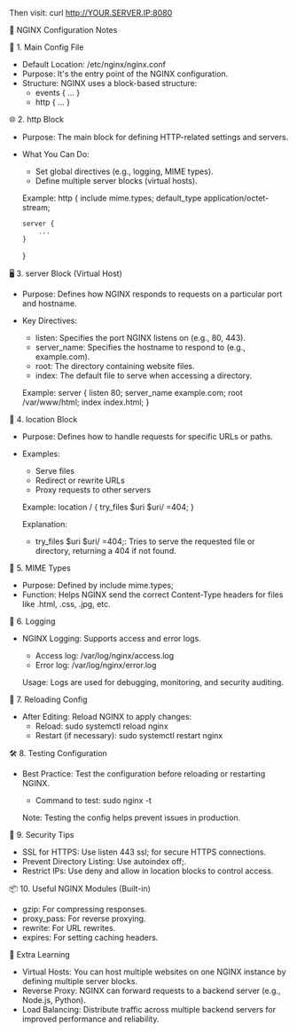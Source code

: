 Then visit:
curl http://YOUR.SERVER.IP:8080

📘 NGINX Configuration Notes

🔧 1. Main Config File
- Default Location: /etc/nginx/nginx.conf
- Purpose: It's the entry point of the NGINX configuration.
- Structure: NGINX uses a block-based structure:
    - events { ... }
    - http { ... }

🌐 2. http Block
- Purpose: The main block for defining HTTP-related settings and servers.
- What You Can Do:
    - Set global directives (e.g., logging, MIME types).
    - Define multiple server blocks (virtual hosts).

  Example:
  http {
  include mime.types;
  default_type application/octet-stream;

      server {
          ...
      }
  }

🖥️ 3. server Block (Virtual Host)
- Purpose: Defines how NGINX responds to requests on a particular port and hostname.
- Key Directives:
    - listen: Specifies the port NGINX listens on (e.g., 80, 443).
    - server_name: Specifies the hostname to respond to (e.g., example.com).
    - root: The directory containing website files.
    - index: The default file to serve when accessing a directory.

  Example:
  server {
  listen 80;
  server_name example.com;
  root /var/www/html;
  index index.html;
  }

📁 4. location Block
- Purpose: Defines how to handle requests for specific URLs or paths.
- Examples:
    - Serve files
    - Redirect or rewrite URLs
    - Proxy requests to other servers

  Example:
  location / {
  try_files $uri $uri/ =404;
  }

  Explanation:
    - try_files $uri $uri/ =404;: Tries to serve the requested file or directory, returning a 404 if not found.

📄 5. MIME Types
- Purpose: Defined by include mime.types;
- Function: Helps NGINX send the correct Content-Type headers for files like .html, .css, .jpg, etc.

📜 6. Logging
- NGINX Logging: Supports access and error logs.
    - Access log: /var/log/nginx/access.log
    - Error log: /var/log/nginx/error.log

  Usage: Logs are used for debugging, monitoring, and security auditing.

🔄 7. Reloading Config
- After Editing: Reload NGINX to apply changes:
    - Reload: sudo systemctl reload nginx
    - Restart (if necessary): sudo systemctl restart nginx

🛠️ 8. Testing Configuration
- Best Practice: Test the configuration before reloading or restarting NGINX.
    - Command to test: sudo nginx -t

  Note: Testing the config helps prevent issues in production.

🔐 9. Security Tips
- SSL for HTTPS: Use listen 443 ssl; for secure HTTPS connections.
- Prevent Directory Listing: Use autoindex off;.
- Restrict IPs: Use deny and allow in location blocks to control access.

📦 10. Useful NGINX Modules (Built-in)
- gzip: For compressing responses.
- proxy_pass: For reverse proxying.
- rewrite: For URL rewrites.
- expires: For setting caching headers.

🧠 Extra Learning
- Virtual Hosts: You can host multiple websites on one NGINX instance by defining multiple server blocks.
- Reverse Proxy: NGINX can forward requests to a backend server (e.g., Node.js, Python).
- Load Balancing: Distribute traffic across multiple backend servers for improved performance and reliability.
